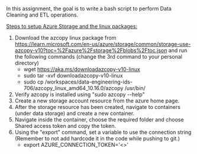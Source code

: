 
In this assignment, the goal is to write a bash script to perform Data Cleaning and ETL operations. 

<ins>Steps to setup Azure Storage and the linux packages:</ins>
1. Download the azcopy linux package from https://learn.microsoft.com/en-us/azure/storage/common/storage-use-azcopy-v10?toc=%2Fazure%2Fstorage%2Fblobs%2Ftoc.json and run the following commands (change the 3rd command to your personal directory)
    - wget https://aka.ms/downloadazcopy-v10-linux
    - sudo tar -xvf downloadazcopy-v10-linux
    - sudo cp /workspaces/data-engineering-ids-706/azcopy_linux_amd64_10.16.0/azcopy /usr/bin/
2. Verify azcopy is installed using "sudo azcopy --help"
3. Create a new storage account resource from the azure home page. 
4. After the storage resource has been created, navigate to containers (under data storage) and create a new container. 
5. Navigate inside the container, choose the required folder and choose Shared access token and copy the token. 
6. Using the "export" command, set a variable to use the connection string (Remember to not add hardcode it in the code while pushing to git.)
    - export AZURE_CONNECTION_TOKEN='<<Paste Token Here>>'
